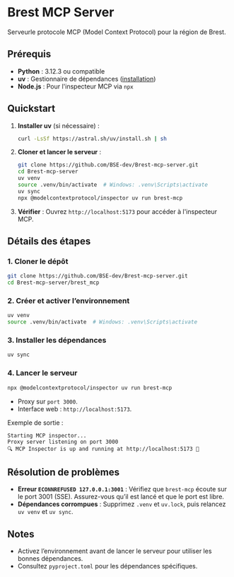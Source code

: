# Brest MCP  Server

Serveurle protocole MCP (Model Context Protocol) pour la région de Brest.

## Prérequis
- **Python** : 3.12.3 ou compatible
- **uv** : Gestionnaire de dépendances ([installation](https://docs.astral.sh/uv/getting-started/installation/))
- **Node.js** : Pour l'inspecteur MCP via `npx`

## Quickstart
1. **Installer uv** (si nécessaire) :
   ```bash
   curl -LsSf https://astral.sh/uv/install.sh | sh
   ```
2. **Cloner et lancer le serveur** :
   ```bash
   git clone https://github.com/BSE-dev/Brest-mcp-server.git
   cd Brest-mcp-server
   uv venv
   source .venv/bin/activate  # Windows: .venv\Scripts\activate
   uv sync
   npx @modelcontextprotocol/inspector uv run brest-mcp
   ```
3. **Vérifier** : Ouvrez `http://localhost:5173` pour accéder à l'inspecteur MCP.

## Détails des étapes
### 1. Cloner le dépôt
```bash
git clone https://github.com/BSE-dev/Brest-mcp-server.git
cd Brest-mcp-server/brest_mcp
```

### 2. Créer et activer l’environnement
```bash
uv venv
source .venv/bin/activate  # Windows: .venv\Scripts\activate
```

### 3. Installer les dépendances
```bash
uv sync
```

### 4. Lancer le serveur
```bash
npx @modelcontextprotocol/inspector uv run brest-mcp
```
- Proxy sur `port 3000`.
- Interface web : `http://localhost:5173`.

Exemple de sortie :
```
Starting MCP inspector...
Proxy server listening on port 3000
🔍 MCP Inspector is up and running at http://localhost:5173 🚀
```

## Résolution de problèmes
- **Erreur `ECONNREFUSED 127.0.0.1:3001`** : Vérifiez que `brest-mcp` écoute sur le port 3001 (SSE). Assurez-vous qu’il est lancé et que le port est libre.
- **Dépendances corrompues** : Supprimez `.venv` et `uv.lock`, puis relancez `uv venv` et `uv sync`.

## Notes
- Activez l’environnement avant de lancer le serveur pour utiliser les bonnes dépendances.
- Consultez `pyproject.toml` pour les dépendances spécifiques.
```